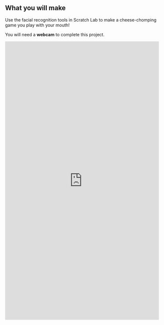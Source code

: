 ## What you will make

Use the facial recognition tools in Scratch Lab to make a cheese-chomping game you play with your mouth! 

You will need a **webcam** to complete this project.

<html>
<div style="position: relative; width: 100%; overflow: hidden; padding-top: 177.78%;">
<p><iframe style="position: absolute; top: 0; left: 0; right: 0; width: 100%; height: 100%; border: none;" src="https://www.youtube.com/embed/W0_2HYa1XEA?rel=0&cc_load_policy=1" allowfullscreen allow="accelerometer; autoplay; clipboard-write; encrypted-media; gyroscope; picture-in-picture; web-share"></iframe></p>
</div>
</html>



